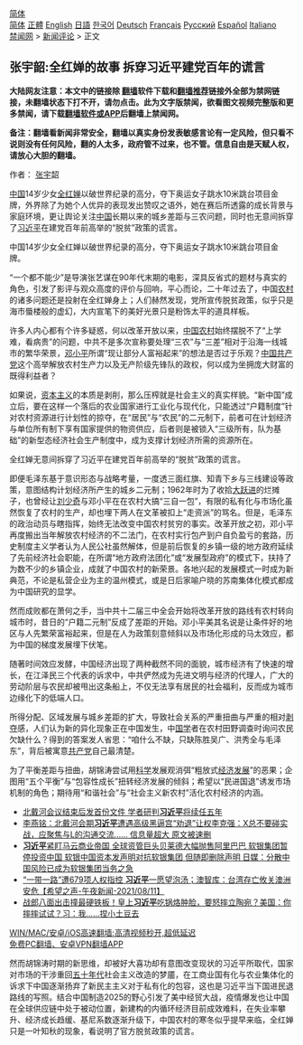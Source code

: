  <!-- 面包屑导航 --> <div class="breadcrumb"><!-- GTranslate: https://gtranslate.io/ -->  <div class="switcher notranslate">  <div class="selected">  <a href="#" onclick="return false;"> 简体</a>  </div>  <div class="option">  <a href="https://www.bannedbook.org" onclick="doGTranslate('zh-CN|zh-CN');jQuery('div.switcher div.selected a').html(jQuery(this).html());return false;" title="简体中文" class="nturl selected"> 简体</a>  <a href="https://www.bannedbook.org/zh-tw/" onclick="doGTranslate('zh-CN|zh-TW');jQuery('div.switcher div.selected a').html(jQuery(this).html());return false;" title="繁體中文" class="nturl"> 正體</a>  <a href="https://www.bannedbook.org/en/" onclick="doGTranslate('zh-CN|en');jQuery('div.switcher div.selected a').html(jQuery(this).html());return false;" title="English" class="nturl"> English</a>  <a href="https://www.bannedbook.org/ja/" onclick="doGTranslate('zh-CN|ja');jQuery('div.switcher div.selected a').html(jQuery(this).html());return false;" title="日本語" class="nturl"> 日語</a>  <a href="https://www.bannedbook.org/ko/" onclick="doGTranslate('zh-CN|ko');jQuery('div.switcher div.selected a').html(jQuery(this).html());return false;" title="한국어" class="nturl"> 한국어</a>  <a href="https://www.bannedbook.org/de/" onclick="doGTranslate('zh-CN|de');jQuery('div.switcher div.selected a').html(jQuery(this).html());return false;" title="Deutsch" class="nturl"> Deutsch</a>  <a href="https://www.bannedbook.org/fr/" onclick="doGTranslate('zh-CN|fr');jQuery('div.switcher div.selected a').html(jQuery(this).html());return false;" title="Français" class="nturl"> Français</a>  <a href="https://www.bannedbook.org/ru/" onclick="doGTranslate('zh-CN|ru');jQuery('div.switcher div.selected a').html(jQuery(this).html());return false;" title="Русский" class="nturl"> Русский</a>  <a href="https://www.bannedbook.org/es/" onclick="doGTranslate('zh-CN|es');jQuery('div.switcher div.selected a').html(jQuery(this).html());return false;" title="Español" class="nturl"> Español</a>  <a href="https://www.bannedbook.org/it/" onclick="doGTranslate('zh-CN|it');jQuery('div.switcher div.selected a').html(jQuery(this).html());return false;" title="Italiano" class="nturl"> Italiano</a>  </div>  </div>      <div class='breadcrumb-sub'><!-- Breadcrumb NavXT 6.3.0 --> <a href="https://www.bannedbook.org/" class="home">禁闻网</a> &gt; <a href="https://www.bannedbook.org/bnews/comments/" class="category">新闻评论</a> &gt; 正文</div></div><h2>张宇韶:全红婵的故事 拆穿习近平建党百年的谎言</h2> <p class="notice"><b>大陆网友注意：本文中的链接除 <a href="https://github.com/bannedbook/fanqiang" >翻墙</a>软件下载和<a href="https://github.com/killgcd/justmysocks/blob/master/README.md">翻墙推荐</a>链接外全部为禁网链接，未翻墙状态下打不开，请勿点击。此为文字版禁闻，欲看图文视频完整版和更多禁闻，请下载<a href="https://github.com/bannedbook/fanqiang">翻墙软件或APP</a>后翻墙上禁闻网。</p><p>备注：翻墙看新闻非常安全，翻墙以真实身份发表敏感言论有一定风险，但只看不说则没有任何风险，翻的人太多，政府管不过来，也不管。信息自由是天赋人权，请放心大胆的翻墙。</b></p>  <div class="entry"> <p>作者： <a href="https://www.bannedbook.org/bnews/tag/%e5%bc%a0%e5%ae%87/" class="st_tag internal_tag" rel="tag" title="标签 张宇 下的日志">张宇</a>韶</p> <p><span class='wp_keywordlink_affiliate'><a href="https://www.bannedbook.org/" title="中国" target="_blank">中国</a></span>14岁少女<a href="https://www.bannedbook.org/bnews/tag/%e5%85%a8%e7%ba%a2%e5%a9%b5/" class="st_tag internal_tag" rel="tag" title="标签 全红婵 下的日志">全红婵</a>以破世界纪录的高分，夺下奥运女子跳水10米跳台项目金牌，外界除了为她个人优异的表现发出赞叹之语外，她在赛后所透露的成长背景与家庭环境，更让舆论关注<a href="https://www.bannedbook.org/bnews/tag/%E4%B8%AD%E5%9B%BD/" class="st_tag internal_tag" rel="tag" title="标签 中国 下的日志">中国</a>长期以来的城乡差距与三农问题，同时也无意间拆穿了<a href="https://www.bannedbook.org/bnews/tag/%e4%b9%a0%e8%bf%91%e5%b9%b3/" class="st_tag internal_tag" rel="tag" title="标签 习近平 下的日志">习近平</a>在建党百年前高举的“脱贫”政策的谎言。</p> <p>中国14岁少女全红婵以破世界纪录的高分，夺下奥运女子跳水10米跳台项目金牌。</p>  <p>“一个都不能少”是导演张艺谋在90年代末期的电影，深具反省式的题材与真实的角色，引发了影评与观众高度的评价与回响，平心而论，二十年过去了，中国<a href="https://www.bannedbook.org/bnews/tag/%E5%86%9C%E6%9D%91/" class="st_tag internal_tag" rel="tag" title="标签 农村 下的日志">农村</a>的诸多问题还是投射在全红婵身上；人们赫然发现，党所宣传脱贫政策，似乎只是海市蜃楼般的虚幻，大内宣笔下的美好光景只是粉饰太平的道具样板。</p> <p>许多人内心都有个许多疑惑，何以改革开放以来，<a href="https://www.bannedbook.org/bnews/tag/%E4%B8%AD%E5%9B%BD%E5%86%9C%E6%9D%91/" class="st_tag internal_tag" rel="tag" title="标签 中国农村 下的日志">中国农村</a>始终摆脱不了“上学难，看病贵”的问题，中共不是多次宣称要处理“三农”与“三差”相对于沿海一线城市的繁华荣景，<a href="https://www.bannedbook.org/bnews/tag/%e9%82%93%e5%b0%8f%e5%b9%b3/" class="st_tag internal_tag" rel="tag" title="标签 邓小平 下的日志">邓小平</a>所谓“现让部分人富裕起来”的想法是否过于乐观？<a href="https://www.bannedbook.org/bnews/tag/%e4%b8%ad%e5%9b%bd%e5%85%b1%e4%ba%a7%e5%85%9a/" class="st_tag internal_tag" rel="tag" title="标签 中国共产党 下的日志">中国共产党</a>这个高举解放农村生产力以及无产阶级先锋队的政权，何以成为坐拥庞大财富的既得利益者？</p> <p>如果说，<span class='wp_keywordlink'><a href="https://www.bannedbook.org/forum2/topic920.html" title="资本主义与自由" target="_blank">资本主义</a></span>的本质是剥削，那么压榨就是社会主义的真实样貌。“新中国”成立后，要在这样一个落后的农业国家进行工业化与现代化，只能透过“户籍制度”针对农村资源进行计划性的掠夺，在“居民”与“农民”的二元制下，前者可在计划经济与单位所有制下享有国家提供的物资供应，后者则是被锁入“三级所有，队为基础”的新型态经济社会生产制度中，成为支撑计划经济所需的资源所在。</p>  <p>全红婵无意间拆穿了习近平在建党百年前高举的“脱贫”政策的谎言。</p> <p>即便毛泽东基于意识形态与战略考量，一度透三面红旗、知青下乡与三线建设等政策，意图结构计划经济所产生的城乡二元制；1962年时为了收拾<span class='wp_keywordlink'><a href="https://www.bannedbook.org/forum2/topic242.html" title="大跃进亲历记" target="_blank">大跃进</a></span>的烂摊子，也曾经让<span class='wp_keywordlink'><a href="https://www.bannedbook.org/forum2/topic1158.html" title="《刘少奇传》" target="_blank">刘少奇</a></span>与邓小平在在农村大搞“三自一包”，有限的私有化与市场化虽然恢复了农村的生产，却也埋下两人在文革被扣上“走资派”的骂名。但是，毛泽东的政治动员与瞎指挥，始终无法改变中国农村贫穷的事实。改革开放之初，邓小平再度搬出当年解放农村经济的不二法门，在农村实行包产到户自负盈亏的套路，历史制度主义学者认为人民公社虽然解体，但是前后恢复的乡镇一级的地方政府延续了先前经济社会职能，在所谓“地方政府法团化”或“发展型政府”的模式下，扶持了为数不少的乡镇企业，成就了中国农村的新荣景。各地兴起的发展模式一时成为新典范，不论是私营企业为主的温州模式，或是日后家喻户晓的苏南集体化模式都成为中国研究的显学。</p> <p>然而成败都在萧何之手，当中共十二届三中全会开始将改革开放的路线有农村转向城市时，昔日的“户籍二元制”反成了差距的开始。邓小平美其名说是让条件好的地区与人先繁荣富裕起来，但是在人为政策刻意倾斜以及市场化形成的马太效应，都为中国的梯度发展埋下伏笔。</p>  <p>随著时间效应发酵，中国经济出现了两种截然不同的面貌，城市经济有了快速的增长，在江泽民三个代表的诉求中，中共俨然成为先进文明与经济的代理人，广大的劳动阶层与农民却被甩出这条船上，不仅无法享有居民的社会福利，反而成为城市边缘化下的低端人口。</p> <p>所得分配、区域发展与城乡差距的扩大，导致社会关系的严重扭曲与严重的相对<span class='wp_keywordlink'><a href="https://www.bannedbook.org/forum2/topic21.html" title="《剥夺》 黄建民 著" target="_blank">剥夺</a></span>感，人们认为新的异化现象正在中国发生，中<span class='wp_keywordlink'><a href="https://www.bannedbook.org/forum24/" title="国学传统文化禁书" target="_blank">国学</a></span>者在农村田野调查时询问农民欠缺什么？得到的答案发人省思：“咱什么不缺，只缺陈胜吴广、洪秀全与毛泽东”，背后被寓意<a href="https://www.bannedbook.org/bnews/tag/%e5%85%b1%e4%ba%a7%e5%85%9a/" class="st_tag internal_tag" rel="tag" title="标签 共产党 下的日志">共产党</a>自己最清楚。</p> <p>为了平衡差距与扭曲，胡锦涛尝试用<span class='wp_keywordlink'><a href="https://www.bannedbook.org/forum11/topic309.html" title="禁片：“科学”的棍子" target="_blank">科学</a></span>发展观消弭“粗放式<span class='wp_keywordlink'><a href="https://www.bannedbook.org/forum2/topic869.html" title="宪政、法治和经济发展——走向市场经济的制度保障" target="_blank">经济发展</a></span>”的恶果；企图用“五个平衡”与“包容性成长”扭转经济发展的倾斜；希望以“民进国退”诱发市场机制的角色；期待用“和谐社会”与“社会主义新农村”活化农村经济的内涵。</p>  <ul class='op-related-articles' title='相关阅读'> <li><a href='https://www.bannedbook.org/bnews/headline/20210812/1605078.html' target='_blank'>北戴河会议结束后发首份文件 学者研判<b>习近平</b>将续任五年</a></li> <li><a href='https://www.bannedbook.org/bnews/comments/20210812/1605050.html' target='_blank'>李燕铭：北戴河会期<b>习近平</b>遭遇高级黑逼宫“劝退”让权李克强：X总不要碰实战，应聚焦与L的沟通交流…… 信息量超大 原文被速删</a></li> <li><a href='https://www.bannedbook.org/bnews/comments/20210812/1604995.html' target='_blank'><b>习近平</b>紧盯马云商业帝国 全球资管巨头贝莱德大幅抛售阿里巴巴 软银集团暂停投资中国 软银中国资本发声明对抗软银集团 但随即删除声明 日媒：分散中国风险已成为软银集团当务之急</a></li> <li><a href='https://www.bannedbook.org/bnews/comments/20210812/1604989.html' target='_blank'>“一带一路”遭679项人权指控 <b>习近平</b>一愿望泡汤；澳智库：台湾存亡攸关澳洲安危【希望之声-午夜新闻-2021/08/11】</a></li> <li><a href='https://www.bannedbook.org/bnews/bannedvideo/20210812/1604970.html' target='_blank'>战郎八面出击撞最硬铁板！皇上<b>习近平</b>吃锅烙肿脸，要怒摔立陶宛？美国：你摔摔试试？习：我……捏小土豆去</a></li> </ul> <p class="texttj"> <a href="https://github.com/bannedbook/fanqiang/wiki/V2ray%E6%9C%BA%E5%9C%BA" target="_blank">WIN/MAC/安卓/iOS高速翻墙:高清视频秒开,超低延迟</a><br/> <a href="https://github.com/bannedbook/fanqiang/wiki/%E7%A6%81%E9%97%BB%E7%BD%91%E5%AE%89%E5%8D%93%E7%BF%BB%E5%A2%99%E6%96%B0%E9%97%BBAPP" target="_blank">免费PC翻墙、安卓VPN翻墙APP</a></p><p>然而胡锦涛时期的新思维，却被好大喜功却有意图改变现状的习近平所取代，国家对市场的干涉重回<span class='wp_keywordlink'><a href="https://www.bannedbook.org/forum2/topic1267.html" title="《五十年代底尘埃》" target="_blank">五十年代</a></span>社会主义改造的梦靥，在工商业国有化与农业集体化的诉求下中国逐渐扬弃了新民主主义对于私有化的包容，这也是习近平当下国进民退路线的写照。结合中国制造2025的野心引发了美中经贸大战，疫情爆发也让中国在全球供应链中处于被动位置，新建构的内循环经济目前成效难料，在失业率攀升、经济成长趋缓、基尼系数逐渐升级下，中国农村的寒冬似乎提早来临，全红婵只是一叶知秋的现象，看说明了官方脱贫政策的谎言。</p><a name='sharetosocial'></a>  <div style="margin-bottom:5px;padding-bottom:5px;clear:both"> <div id="archive-pix-1" class="banner-ads"> <!-- AuctionX Display platform tag START --> <div id="26318x728x90x621x_ADSLOT2" clicktrack="%%CLICK_URL_ESC%%"></div> <!-- AuctionX Display platform tag END --> </div> <div id="archive-pix-2" class="banner-ads"> <!-- AuctionX Display platform tag START --> <div id="26315x300x250x621x_ADSLOT2" clicktrack="%%CLICK_URL_ESC%%"></div> <!-- AuctionX Display platform tag END --> </div> </div>  <div id="archive-pix-1" class="banner-ads"> <!-- AuctionX Display platform tag START --> <div id="26318x728x90x621x_ADSLOT3" clicktrack="%%CLICK_URL_ESC%%"></div> <!-- AuctionX Display platform tag END --> </div> </div><!--END ENTRY--> 
